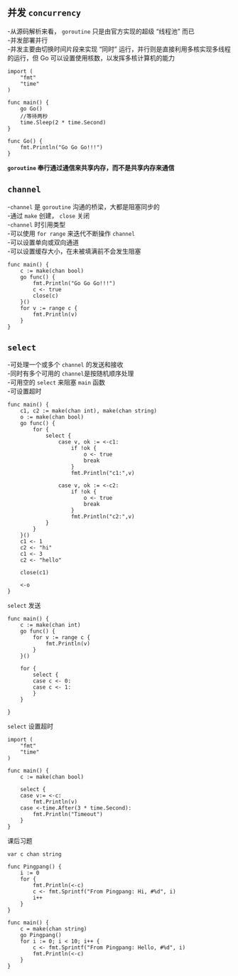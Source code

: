 ## 并发 `concurrency`
-从源码解析来看， `goroutine` 只是由官方实现的超级 “线程池” 而已  
-并发部署并行  
-并发主要由切换时间片段来实现 “同时” 运行，并行则是直接利用多核实现多线程的运行，但 Go 可以设置使用核数，以发挥多核计算机的能力    

    import (
        "fmt"
        "time"
    )

    func main() {
        go Go()
        //等待两秒
        time.Sleep(2 * time.Second)
    }

    func Go() {
        fmt.Println("Go Go Go!!!")
    }

**`goroutine` 奉行通过通信来共享内存，而不是共享内存来通信**
## `channel`
-`channel` 是 `goroutine` 沟通的桥梁，大都是阻塞同步的  
-通过 `make` 创建， `close` 关闭  
-`channel` 时引用类型  
-可以使用 `for range` 来迭代不断操作 `channel`  
-可以设置单向或双向通道  
-可以设置缓存大小，在未被填满前不会发生阻塞  

    func main() {
        c := make(chan bool)
        go func() {
            fmt.Println("Go Go Go!!!")
            c <- true
            close(c)
        }()
        for v := range c {
            fmt.Println(v)
        }
    }

## `select`
-可处理一个或多个 `channel` 的发送和接收  
-同时有多个可用的 `channel`是按随机顺序处理  
-可用空的 `select` 来阻塞 `main` 函数  
-可设置超时  

    func main() {
        c1, c2 := make(chan int), make(chan string)
        o := make(chan bool)
        go func() {
            for {
                select {
                    case v, ok := <-c1:
                        if !ok {
                            o <- true
                            break
                        }
                        fmt.Println("c1:",v)
                
                    case v, ok := <-c2:
                        if !ok {
                            o <- true
                            break
                        }
                        fmt.Println("c2:",v)		
                }
            }
        }()
        c1 <- 1
        c2 <- "hi"
        c1 <- 3
        c2 <- "hello"

        close(c1)

        <-o
    }

`select` 发送 

    func main() {
        c := make(chan int)
        go func() {
            for v := range c {
                fmt.Println(v)
            }
        }()

        for {
            select {
            case c <- 0:
            case c <- 1:
            }
        }

    }

`select` 设置超时

    import (
        "fmt"
        "time"
    )

    func main() {
        c := make(chan bool)

        select {
        case v:= <-c:
            fmt.Println(v)
        case <-time.After(3 * time.Second):
            fmt.Println("Timeout")
        }
    }

课后习题

    var c chan string

    func Pingpang() {
        i := 0
        for {
            fmt.Println(<-c)
            c <- fmt.Sprintf("From Pingpang: Hi, #%d", i)
            i++
        }
    }

    func main() {
        c = make(chan string)
        go Pingpang()
        for i := 0; i < 10; i++ {
            c <- fmt.Sprintf("From Pingpang: Hello, #%d", i)
            fmt.Println(<-c)
        }
    }